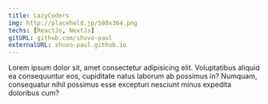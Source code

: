```yaml
---
title: LazyCoders
img: http://placehold.jp/580x364.png
techs: [ReactJs, NextJs]
gitURL: github.com/shuvo-paul
externalURL: shuvo-paul.github.io
---
```

Lorem ipsum dolor sit, amet consectetur adipisicing elit. Voluptatibus aliquid ea consequuntur eos, cupiditate natus laborum ab possimus in? Numquam, consequatur nihil possimus esse excepturi nesciunt minus expedita doloribus cum?